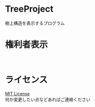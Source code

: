 <!--

-->

# TreeProject
樹上構造を表示するプログラム

# 権利者表示
<br>

# ライセンス
<a href="LICENSE" target="_blank" rel="noopener noreferrer">MIT License</a><br>
何か変更したい点などあればご連絡ください
